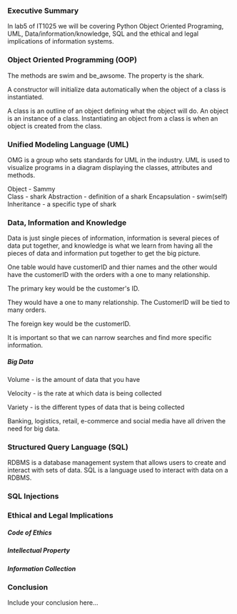 ### Executive Summary  
In lab5 of IT1025 we will be covering Python Object Oriented Programing, UML, Data/information/knowledge, SQL and the ethical and legal implications of information systems. 

### Object Oriented Programming (OOP) 
The methods are swim and be_awsome. The property is the shark. 

A constructor will initialize data automatically when the object of a class is instantiated. 

A class is an outline of an object defining what the object will do. An object is an instance of a class. Instantiating an object from a class is when an object is created from the class. 

### Unified Modeling Language (UML) 
OMG is a group who sets standards for UML in the industry. UML is used to visualize programs in a diagram displaying the classes, attributes and methods. 

Object - Sammy  
Class - shark 
Abstraction - definition of a shark 
Encapsulation - swim(self) 
Inheritance - a specific type of shark 

### Data, Information and Knowledge 
Data is just single pieces of information, information is several pieces of data put together, and knowledge is what we learn from having all the pieces of data and information put together to get the big picture. 

One table would have customerID and thier names and the other would have the customerID with the orders with a one to many relationship. 

The primary key would be the customer's ID. 

They would have a one to many relationship. The CustomerID will be tied to many orders. 

The foreign key would be the customerID. 

It is important so that we can narrow searches and find more specific information.  

##### Big Data 
Volume - is the amount of data that you have  

Velocity - is the rate at which data is being collected 

Variety - is the different types of data that is being collected 

Banking, logistics, retail, e-commerce and social media have all driven the need for big data. 

### Structured Query Language (SQL) 
RDBMS is a database management system that allows users to create and interact with sets of data. SQL is a language used to interact with data on a RDBMS.    

### SQL Injections 
### Ethical and Legal Implications 
##### Code of Ethics 
##### Intellectual Property 
##### Information Collection 
### Conclusion 

Include your conclusion here... 
